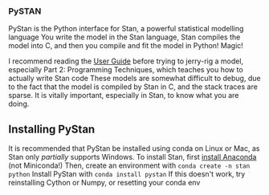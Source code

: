 ### PySTAN

PyStan is the Python interface for Stan, a powerful statistical modelling language
You write the model in the Stan language, Stan compiles the model into C, and then you compile and fit the model in Python! Magic!

I recommend reading the [User Guide](https://mc-stan.org/docs/2_19/stan-users-guide/index.html) before trying to jerry-rig a model, especially Part 2: Programming Techniques, which teaches you how to actually write Stan code
These models are somewhat difficult to debug, due to the fact that the model is compiled by Stan in C, and the stack traces are sparse. It is vitally important, especially in Stan, to know what you are doing.

## Installing PyStan
It is recommended that PyStan be installed using conda on Linux or Mac, as Stan only *partially* supports Windows.
To install Stan, first [install Anaconda](https://conda.io/projects/conda/en/latest/user-guide/install/index.html) (not Miniconda!)
Then, create an environment with `conda create -n stan python`
Install PyStan with `conda install pystan`
If this doesn't work, try reinstalling Cython or Numpy, or resetting your conda env
